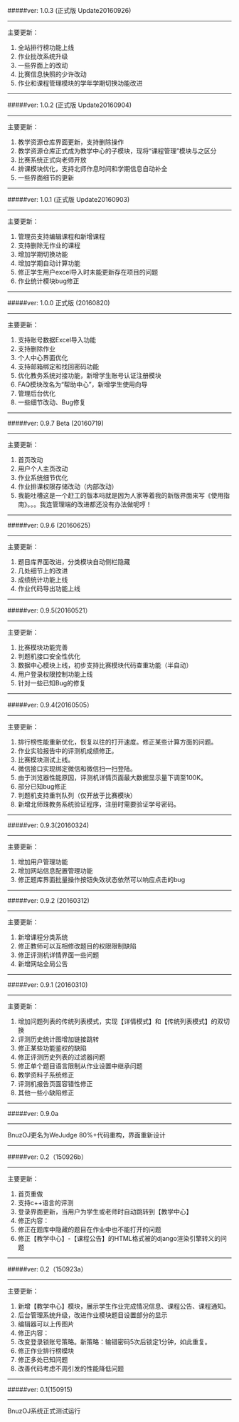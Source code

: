 #####ver: 1.0.3 (正式版 Update20160926)

---

主要更新：

1. 全站排行榜功能上线
2. 作业批改系统升级
3. 一些界面上的改动
4. 比赛信息快照的少许改动
5. 作业和课程管理模块的学年学期切换功能改进

---

#####ver: 1.0.2 (正式版 Update20160904)

---

主要更新：

1. 教学资源仓库界面更新，支持删除操作
2. 教学资源仓库正式成为教学中心的子模块，现将“课程管理”模块与之区分
3. 比赛系统正式向老师开放
4. 排课模块优化，支持北师作息时间和学期信息自动补全
5. 一些界面细节的更新

---

#####ver: 1.0.1 (正式版 Update20160903)

---

主要更新：

1. 管理员支持编辑课程和新增课程
2. 支持删除无作业的课程
3. 增加学期切换功能
4. 增加学期自动计算功能
5. 修正学生用户excel导入时未能更新存在项目的问题
6. 作业统计模块bug修正

---

#####ver: 1.0.0 正式版 (20160820)

---

主要更新：

1. 支持账号数据Excel导入功能
2. 支持删除作业
3. 个人中心界面优化
4. 支持邮箱绑定和找回密码功能
5. 优化教务系统对接功能，新增学生账号认证注册模块
6. FAQ模块改名为“帮助中心”，新增学生使用向导
7. 管理后台优化
8. 一些细节改动、Bug修复

---

#####ver: 0.9.7 Beta (20160719)

---

主要更新：

1. 首页改动
2. 用户个人主页改动
3. 作业系统细节优化
4. 作业排课权限存储改动（内部改动）
5. 我能吐槽这是一个赶工的版本吗就是因为人家等着我的新版界面来写《使用指南》。。。我连管理端的改进都还没有办法做呢哼！

---

#####ver: 0.9.6 (20160625)

---

主要更新：

1. 题目库界面改进，分类模块自动侧栏隐藏
2. 几处细节上的改进
3. 成绩统计功能上线
4. 作业代码导出功能上线

---

#####ver: 0.9.5(20160521）

---

主要更新：

1. 比赛模块功能完善
2. 判题机接口安全性优化
3. 数据中心模块上线，初步支持比赛模块代码查重功能（半自动）
4. 用户登录权限控制功能上线
5. 针对一些已知Bug的修复

---

#####ver: 0.9.4(20160505）

---

主要更新：

1. 排行榜性能重新优化，恢复以往的打开速度。修正某些计算方面的问题。
2. 作业实验报告中的评测机成绩修正。
3. 比赛模块测试上线。
4. 微信接口实现绑定微信和微信扫一扫登陆。
5. 由于浏览器性能原因，评测机详情页面最大数据显示量下调至100K。
6. 部分已知bug修正
7. 判题机支持重判队列（仅开放于比赛模块）
8. 新增北师珠教务系统验证程序，注册时需要验证学号密码。

---

#####ver: 0.9.3(20160324)

---

主要更新：

1. 增加用户管理功能
2. 增加网站信息配置管理功能
3. 修正题库界面批量操作按钮失效状态依然可以响应点击的bug

---

#####ver: 0.9.2 (20160312)

---

主要更新：

1. 新增课程分类系统
2. 修正教师可以互相修改题目的权限限制缺陷
3. 修正评测机详情界面一些问题
4. 新增网站全局公告

---

#####ver: 0.9.1 (20160310)

---

主要更新：

1. 增加问题列表的传统列表模式，实现【详情模式】和【传统列表模式】的双切换
2. 评测历史统计图增加链接跳转
3. 修正某些功能鉴权的缺陷
4. 修正评测历史列表的过滤器问题
5. 修正单个题目语言限制从作业设置中继承问题
6. 教学资料子系统修正
7. 评测机报告页面容错性修正
8. 其他一些小缺陷修正

---

#####ver: 0.9.0a

---

BnuzOJ更名为WeJudge
80%+代码重构，界面重新设计

---

#####ver: 0.2（150926b）

---

主要更新：

1. 首页重做
2. 支持c++语言的评测
3. 登录界面更新，当用户为学生或老师时自动跳转到【教学中心】
4. 修正内容：
5. 修正在题库中隐藏的题目在作业中也不能打开的问题
6. 修正【教学中心】-【课程公告】的HTML格式被的django渲染引擎转义的问题

---

#####ver: 0.2（150923a）

---

主要更新：

1. 新增【教学中心】模块，展示学生作业完成情况信息、课程公告、课程通知。
2. 后台管理系统升级，改进作业模块题目设置部分的显示
3. 编辑器可以上传图片
4. 修正内容：
5. 改变登录锁账号策略。新策略：输错密码5次后锁定1分钟，如此重复。
6. 修正作业排行榜模块
7. 修正多处已知问题
8. 改善代码考虑不周引发的性能降低问题

---

#####ver: 0.1(150915)

---

BnuzOJ系统正式测试运行

